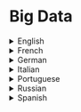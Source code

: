 # Big Data

<details>
  <summary>English</summary>
  
  ### Materials
- [Wikipedia](https://en.wikipedia.org/wiki/Big_data)
- [Sas.com](https://www.sas.com/en_us/insights/big-data/what-is-big-data.html)
- [IBM.com](https://www.ibm.com/analytics/hadoop/big-data-analytics)
- [Oracle.com](https://www.oracle.com/big-data/guide/what-is-big-data.html)
- [SearchDataManagement](https://searchdatamanagement.techtarget.com/definition/big-data)
- [Bernard Marr](https://www.bernardmarr.com/default.asp?contentID=766)
- [HBR](https://hbr.org/2012/10/big-data-the-management-revolution)
- [New York Times](https://www.nytimes.com/2012/02/12/sunday-review/big-datas-impact-in-the-world.html)
- [Harvard Magazine](https://harvardmagazine.com/2014/03/why-big-data-is-a-big-deal)
- [Forbes](https://www.forbes.com/sites/bernardmarr/2017/03/14/the-complete-beginners-guide-to-big-data-in-2017/)
- [MongoDB](https://www.mongodb.com/big-data-explained)
- [Twitter Hashtag](https://twitter.com/hashtag/bigdata)
- [Reddit](https://www.reddit.com/r/bigdata/)
- [Cognitive Class](https://cognitiveclass.ai/learn/big-data/)
- [Tutorialspoint](https://www.tutorialspoint.com/big_data_tutorials.htm)
- [Big Data Resources](https://www.analyticsvidhya.com/blog/2015/07/big-data-analytics-youtube-ted-resources/)
- [Learning Path](https://www.analyticsvidhya.com/blog/2017/03/big-data-learning-path-for-all-engineers-and-data-scientists-out-there/)
- [Whizlabs](https://www.whizlabs.com/blog/learn-big-data/)
- [Guru99](https://www.guru99.com/bigdata-tutorials.html)
- [Hadoop Tutorial](https://www.tutorialspoint.com/hadoop/index.htm)
- [Edureka](https://www.edureka.co/blog/big-data-tutorial)
- [Intellipaat](https://intellipaat.com/blog/big-data-tutorial-for-beginners/)
- [Javatpoint](https://www.javatpoint.com/what-is-big-data)
- [Digital Ocean](https://www.digitalocean.com/community/tags/big-data?type=tutorials)
- [SNIA](https://www.snia.org/education/tutorials/bigdata)
- [i2tutorials](https://www.i2tutorials.com/big-data-tutorials/)
- [Big Data Introduction](https://www.ntnu.no/iie/fag/big/lessons/lesson2.pdf)
- [Big-data Tutorial](http://www.planet-data.eu/sites/default/files/presentations/Big_Data_Tutorial_part4.pdf)
- [Big Data for Dummies](https://eecs.wsu.edu/~yinghui/mat/courses/fall%202015/resources/Big%20data%20for%20dummies.pdf)
- [Big Data Too Big to Ignore](https://people.cs.kuleuven.be/~joost.vennekens/DN/bigdata.pdf)
- [Big Data Analytics](https://pdfs.semanticscholar.org/d392/0f02dbb15da19b04d782fc0546ef113e0bf7.pdf)
- [Big Data Overview](https://www.sics.se/sites/default/files/pub/davidradbergbig_data_overview_-_sics_keynote_session_24septv4.pdf)
- [Overview of Big Data - Stanford](https://web.stanford.edu/class/cs102/lecturenotes/Overview102.pdf)
- [Big Data Challenge](http://www.dbjournal.ro/archive/13/13_4.pdf)
- [Understanding Big Data](https://www.immagic.com/eLibrary/ARCHIVES/EBOOKS/I111025E.pdf)
- [Big Data Fujitsu](https://www.fujitsu.com/rs/Images/WhiteBookofBigData.pdf)
- [Data Mining and Big Data](http://hepd.pnpi.spb.ru/CSD/CSDPublications/LNCS9714.pdf)
- [Big Data Fundamentals](https://www.cse.wustl.edu/~jain/cse570-13/ftp/m_10abd.pdf)
- [Guide to Big Data](https://www.datameer.com/pdf/big-data-analytics-ebook.pdf?mkt_tok)
- [ETH Zürich](https://www.ethz.ch/content/dam/ethz/special-interest/gess/computational-social-science-dam/documents/education/Spring2017/Data_science/course4.pdf)
- [Basic Concepts of Big Data](http://luthuli.cs.uiuc.edu/~daf/courses/CS-199-BD/Slides/intro-bigdata.pdf)
- [Anatomy of Big Data Computing](https://arxiv.org/pdf/1509.01331.pdf)
- [Big Data in Big Companies](https://docs.media.bitpipe.com/io_10x/io_102267/item_725049/Big-Data-in-Big-Companies.pdf)
- [Tutorialseye](https://tutorialseye.com/hadoop-tutorial)
- [Hadoop The Definitive Guide](https://piazza-resources.s3.amazonaws.com/ist3pwd6k8p5t/iu5gqbsh8re6mj/OReilly.Hadoop.The.Definitive.Guide.4th.Edition.2015.pdf)
- [Intro to Hadoop](https://www.snia.org/sites/default/education/tutorials/2013/fall/BigData/SergeBazhievsky_Introduction_to_Hadoop_MapReduce_v2.pdf)
- [Hadoop/MapReduce](https://www.cs.colorado.edu/~kena/classes/5448/s11/presentations/hadoop.pdf)
- [Apache Hadoop Tutorial](http://enos.itcollege.ee/~jpoial/allalaadimised/reading/Apache-Hadoop-Tutorial.pdf)
- [Hadoop Definitive Guide](http://barbie.uta.edu/~jli/Resources/MapReduce&amp;Hadoop/Hadoop%20The%20Definitive%20Guide.pdf)
- [HDFS Architecture](https://hadoop.apache.org/docs/r1.2.1/hdfs_design.pdf)
- [Hadoop with Python](https://pythonizame.s3.amazonaws.com/media/Book/demo-demo/file/25755e12-ae04-11e6-ba9c-040196293901.pdf)
- [Hadoop Beginner's Guide](https://tecnoclub4u.files.wordpress.com/2015/05/hadoop_-beginners-guide.pdf)
- [Big Data Glossary](https://eecs.wsu.edu/~yinghui/mat/courses/fall%202015/resources/Big%20Data%20Glossary.pdf)
- [Big Data and Data Quality](https://www.uni-muenster.de/Jura.itm/hoeren/itm/wp-content/uploads/Big-Data-in-Context.pdf)
- [Data Analysis with Python and PySpark](https://www.manning.com/books/data-analysis-with-python-and-pyspark)
- [Apache Hadoop Tutorial Beginners](https://www.youtube.com/watch?v=mafw2-CVYnA)
- [Big Data Tutorial for Beginners](https://www.youtube.com/watch?v=zez2Tv-bcXY)
- [Explaining Big Data](https://www.youtube.com/watch?v=7D1CQ_LOizA)
- [What is Big Data and Hadoop](https://www.youtube.com/watch?v=FHVuRxJpiwI)
- [Apache Spark Intro](https://www.youtube.com/watch?v=tDVPcqGpEnM)
- [Mathematics of Big Data and Machine Learning](https://www.youtube.com/watch?v=0sKPkJME2Jw)
- [Algorithms for Big Data](https://www.youtube.com/watch?v=s9xSfIw83tk&amp;list=PL2SOU6wwxB0v1kQTpqpuu5kEJo2i-iUyf)
- [Intelligence from Big Data](https://www.youtube.com/watch?v=czLI3oLDe8M)
</details>

<details>
  <summary>French</summary>
  
  ### Materials
- [Piloter](https://www.piloter.org/business-intelligence/big-data-definition.htm)
- [Introduction Big Data](http://www-connex.lip6.fr/~soulier/data/TechnoWeb/introNoSQL.pdf)
- [Introduction au Big Data](http://www.lsis.org/espinasseb/Supports/BD/Article-BigData-TI-2016.pdf)
- [Guide du Big Data](https://www.bigdataparis.com/guide/BD14-15_Guide_BD_14136_2.pdf)
- [Révolution du Big Data](https://www.statsoft.fr/pdf/la_revolution_du_big_data.pdf)
- [SAS & Hadoop](https://www.sas.com/content/dam/SAS/bp_fr/doc/whitepaper1/ebook-hadoop-big-data-analytics.pdf)
- [Outils Hadoop pour le Big Data](https://perso.univ-rennes1.fr/pierre.nerzic/Hadoop/poly.pdf)
- [Stéphane Vialle](http://www.metz.supelec.fr/metz/personnel/vialle/course/BigData-2A-CS/poly-pdf/Poly-chap1.pdf)
- [Applications du Big Data](http://www.economistesquebecois.com/files/documents/ft/f2/technologie-m-thode-et-applications-du-big-data-v3-ml.pdf)
- [Le Concept Big Data](https://www.institutdesactuaires.com/global/gene/link.php?doc_id=1147&amp;fg=1)
- [Big Data Open Source](http://fermigier.com/assets/pdf/bigdata-opensource.pdf)
- [Big Data et Bibliothèques](https://www.enssib.fr/bibliotheque-numerique/documents/66017-big-data-et-bibliotheques-traitement-et-analyse-informatiques-des-collections-numeriques.pdf)
</details>

<details>
  <summary>German</summary>
  
  ### Materials
- [SoftSelect](http://www.softselect.de/wissenspool/big-data)
- [Big Data Management](https://www.dima.tu-berlin.de/fileadmin/fg131/Publikation/BDM_Studie/bigdatamanagement-short-DE-finalv099.pdf)
</details>

<details>
  <summary>Italian</summary>
  
  ### Materials
- [Oracle Magazine](https://www.oracle.com/assets/fy16q3-one-it-web-2861777-ita.pdf)
- [Big Data MIUR](http://www.istruzione.it/allegati/2016/bigdata.pdf)
- [UNIBA](https://www.uniba.it/ricerca/dipartimenti/informatica/tutorato/orientamento-e-tutorato-1/orientamento-anni-precedenti/seminari-dib/slide-seminari/big-data)
- [Andrea Ferrari](http://dspace-unipr.cineca.it/bitstream/1889/3333/1/Andrea%20Tuninetti%20Ferrari%20-%20Tesi%20dottorato%20-%20Big%20Data.pdf)
- [Origine dei Big Data](https://www.sicurezzanazionale.gov.it/sisr.nsf/wp-content/uploads/2017/07/gnosis-2-2017-Comella.pdf)
</details>

<details>
  <summary>Portuguese</summary>
  
  ### Materials
- [Big Data o Novo Desafio](http://paineira.usp.br/lassu/wp-content/uploads/2017/01/2017.02.07-palestra_rosangela_bigdata.pdf)
- [Guia Definitivo Big Data](http://www.mettodo.com.br/ebooks/O_guia_definitivo_de_Big_Data_para_iniciantes.pdf)
- [Saiba mais sobre Big Data](https://www.intel.com.br/content/dam/www/public/lar/br/pt/documents/articles/90318386-1-por.pdf)
- [A Era dos Grandes Dados já Chegou](https://repositorio.ufsc.br/bitstream/handle/123456789/133419/BIG%20DATA%20-%20Superinteressante.pdf)
- [Dossier Big Data](https://www.computerworld.com.pt/media/2012/03/Dossier-Big-Data-Mar%C3%A7o-2012.pdf)
- [Big Data: Ferramentas e Aplicabilidade](https://www.aedb.br/seget/arquivos/artigos16/472427.pdf)
- [Irineu Granato](http://www.ecmshow.com.br/apresentacoes_2013/df2013/04_irineu_granato_big_data.pdf)
- [Big Data e Data Analysis](https://repositorium.sdum.uminho.pt/bitstream/1822/40106/1/Big%20Data%20e%20Data%20Analysis%20-%20Visualiza%C3%A7%C3%A3o%20de%20Informa%C3%A7%C3%A3o.pdf)
- [Fundação Getúlio Vargas](https://gvpesquisa.fgv.br/sites/gvpesquisa.fgv.br/files/arquivos/meirelles_-_big_data_evolucao_das_publicacoes_e_oportuniadeds_de_pesquisa.pdf)
- [Transformando Dados em Decisões](http://web.unipar.br/~seinpar/2014/artigos/graduacao/Tiago_Volpato.pdf)
- [Big Data e Data Science](https://repositorioaberto.uab.pt/bitstream/10400.2/3918/1/2%20Boletim_51.11-14.pdf)
</details>

<details>
  <summary>Russian</summary>
  
  ### Materials
- [Planning Guide](https://www.intel.ru/content/dam/www/public/emea/ru/ru/images/pd-translated/RU_getting-started-with-big-data-planning-guide.pdf)
- [Journal](http://engjournal.ru/articles/1228/1228.pdf)
- [CIS-BigData](http://www.cisstat.com/BigData/CIS-BigData_03.pdf)
- [Edge 2013](https://www.ibm.com/ru/events/presentations/edge13/06_edge13.pdf)
- [Pushkin](http://www.gks.ru/free_doc/new_site/rosstat/smi/conf16/prez_Pushkin.pdf)
- [Pavlovskiy](https://www.osp.ru/netcat_files/18/10/06_2014_Nau4nye.pdf)
</details>

<details>
  <summary>Spanish</summary>
  
  ### Materials
- [Power Data](https://www.powerdata.es/big-data)
- [Big Data y la Inteligencia de Negocios](https://my.laureate.net/faculty/webinars/Documents/2013Agosto_Big%20data%20y%20la%20inteligencia%20de%20negocios.pdf)
- [Felipe Pérez](https://www.mincotur.gob.es/Publicaciones/Publicacionesperiodicas/EconomiaIndustrial/RevistaEconomiaIndustrial/395/F%20SEVILLANO%20PEREZ.pdf)
- [Del bit al Big Data](https://cdn2.hubspot.net/hub/239039/file-359994269-pdf/docs/PowerData_-_Del_bit%E2%80%A6_Al_Big_Data.pdf)
- [El Poder de los Datos](https://www.fundacionbankinter.org/documents/20183/42758/Publicaci%C3%B3n+Big+data/cc4bd4e9-8c9b-4052-8814-ccbd48324147)
- [Explorando Big Data](https://cimat.repositorioinstitucional.mx/jspui/bitstream/1008/435/1/ZACTE40.pdf)
- [Conociendo Big Data](http://www.scielo.org.co/pdf/rfing/v24n38/v24n38a06.pdf)
- [Algoritmos, Tecnología y Aplicaciones](http://madm.uib.es/wp-content/uploads/2016/06/Jose-Manuel-Benitez-Sanchez-Big-Data-Algoritmos_tecnologia_y_aplicaciones.pdf)
- [La Revolución de los Datos Masivos](http://puntocritico.com/ausajpuntocritico/documentos/Big_Data.pdf)
- [Tecnologías Hadoop](https://www.uv.es/capgeminiuv/documents/Introduccion_a_Hadoop_UV_ES.pdf)
- [La Big Data y el Marketing](http://dspace.umh.es/bitstream/11000/4067/1/TFG%20Martinez%20Montesinos%2C%20Riveran%20Jos%C3%A9.pdf)
</details>